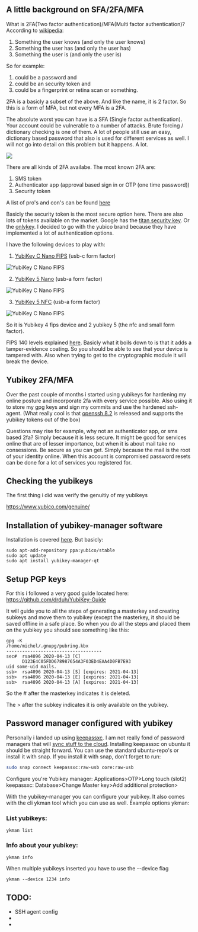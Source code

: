 ## A little background on SFA/2FA/MFA
What is 2FA(Two factor authentication)/MFA(Multi factor authentication)? According to [wikipedia](https://en.wikipedia.org/wiki/Multi-factor_authentication):
1) Something the user knows (and only the user knows)
2) Something the user has (and only the user has)
3) Something the user is (and only the user is)

So for example:
1) could be a password and 
2) could be an security token and 
3) could be a fingerprint or retina scan or something.

2FA is a basicly a subset of the above. And like the name, it is 2 factor. So this is a form of MFA, but not every MFA is a 2FA.

The absolute worst you can have is a SFA (Single factor authentication). Your account could be vulnerable to a number of attacks. Brute forcing / dictionary checking is one of them. A lot of people still use an easy, dictionary based password that also is used for different services as well. I will not go into detail on this problem but it happens. A lot. 

![](images/how_hacking_works.png)

There are all kinds of 2FA availabe. The most known 2FA are:
1) SMS token
2) Authenticator app (approval based sign in or OTP (one time password))
3) Security token

A list of pro's and con's can be found [here](https://www.scentropic.com/blog/2018/aug/google-2fa/google-2fa.shtml)

Basicly the security token is the most secure option here. There are also lots of tokens available on the market. Google has the [titan security key](https://cloud.google.com/titan-security-key/). Or the [onlykey](https://onlykey.io/). 
I decided to go with the yubico brand because they have implemented a lot of authentication options.

I have the following devices to play with:
1) [YubiKey C Nano FIPS](https://www.yubico.com/product/yubikey-c-nano-fips) (usb-c form factor)

![YubiKey C Nano FIPS](images/cfips-nano-back.png "YubiKey C Nano FIPS")

2) [YubiKey 5 Nano](https://www.yubico.com/product/yubikey-5-nano) (usb-a form factor) 

![YubiKey C Nano FIPS](images/yubikey-5-nano_2.png "YubiKey C Nano FIPS")

3) [YubiKey 5 NFC](https://www.yubico.com/product/yubikey-5-nfc) (usb-a form factor)

![YubiKey C Nano FIPS](images/yubikey-5-nfc_3.png "YubiKey C Nano FIPS")


So it is Yubikey 4 fips device and 2 yubikey 5 (the nfc and small form factor).

FIPS 140 levels explained [here](https://datalocker.com/fips-140-2-levels-explained/).
Basicly what it boils down to is that it adds a tamper-evidence coating. So you should be able to see that your device is tampered with. Also when trying to get to the cryptographic module it will break the device.

## Yubikey 2FA/MFA

Over the past couple of months i started using yubikeys for hardening my online posture and incorporate 2fa with every service possible.
Also using it to store my gpg keys and sign my commits and use the hardened ssh-agent. (What really cool is that [openssh 8.2](https://www.openssh.com/txt/release-8.2) is released and supports the yubikey tokens out of the box)

Questions may rise for example, why not an authenticator app, or sms based 2fa? Simply because it is less secure.
It might be good for services online that are of lesser importance, but when it is about mail take no consessions. Be secure as you can get.
Simply because the mail is the root of your identity online. When this account is compromised password resets can be done for a lot of services you registered for.

## Checking the yubikeys

The first thing i did was verify the genuitiy of my yubikeys

https://www.yubico.com/genuine/

## Installation of yubikey-manager software
Installation is covered [here](https://support.yubico.com/support/solutions/articles/15000010964-enabling-the-yubico-ppa-on-ubuntu). But basicly:
```
sudo apt-add-repository ppa:yubico/stable
sudo apt update
sudo apt install yubikey-manager-qt
```

## Setup PGP keys
For this i followed a very good guide located here: https://github.com/drduh/YubiKey-Guide

It will guide you to all the steps of generating a masterkey and creating subkeys and move them to yubikey (except the masterkey, it should be saved offline in a safe place. So when you do all the steps and placed them on the yubikey you should see something like this:
```
gpg -K 
/home/michel/.gnupg/pubring.kbx
------------------------------------
sec#  rsa4096 2020-04-13 [C]
      D123E4C05FDD678987654A3F03ED4EAA4D0FB7E93
uid some-uid mails.
ssb>  rsa4096 2020-04-13 [S] [expires: 2021-04-13]
ssb>  rsa4096 2020-04-13 [E] [expires: 2021-04-13]
ssb>  rsa4096 2020-04-13 [A] [expires: 2021-04-13]
```
So the # after the masterkey indicates it is deleted.

The > after the subkey indicates it is only available on the yubikey.

## Password manager configured with yubikey
Personally i landed up using [keepassxc](https://keepassxc.org/). I am not really fond of password managers that will [sync stuff to the cloud](https://securityaffairs.co/wordpress/91338/hacking/lastpass-credentials-leak.html).
Installing keepassxc on ubuntu it should be straight forward. You can use the standard ubuntu-repo's or install it with snap. If you install it with snap, don't forget to run:
```zsh
sudo snap connect keepassxc:raw-usb core:raw-usb
```
Configure you're
Yubikey manager: Applications>OTP>Long touch (slot2)
keepassxc: Database>Change Master key>Add additional protection>

With the yubikey-manager you can configure your yubikey. It also comes with the cli ykman tool which you can use as well.
Example options ykman:

### List yubikeys:
```
ykman list
```

### Info about your yubikey:
```
ykman info
```
When multiple yubikeys inserted you have to use the --device flag
```
ykman --device 1234 info
```

## TODO:
* SSH agent config
* 
*
